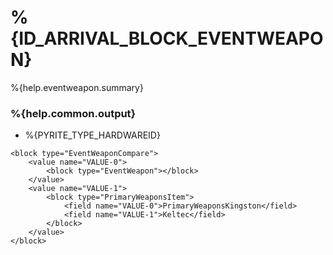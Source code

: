 # %{ID_ARRIVAL_BLOCK_EVENTWEAPON}

%{help.eventweapon.summary}

### %{help.common.output}

-   %{PYRITE_TYPE_HARDWAREID}

```
<block type="EventWeaponCompare">
    <value name="VALUE-0">
        <block type="EventWeapon"></block>
    </value>
    <value name="VALUE-1">
        <block type="PrimaryWeaponsItem">
            <field name="VALUE-0">PrimaryWeaponsKingston</field>
            <field name="VALUE-1">Keltec</field>
        </block>
    </value>
</block>
```